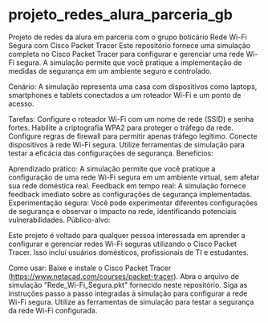 #  projeto_redes_alura_parceria_gb
 
Projeto de redes da alura em parceria com o grupo boticário Rede Wi-Fi Segura com Cisco Packet Tracer Este repositório fornece uma simulação completa no Cisco Packet Tracer para configurar e gerenciar uma rede Wi-Fi segura. A simulação permite que você pratique a implementação de medidas de segurança em um ambiente seguro e controlado.

Cenário:
A simulação representa uma casa com dispositivos como laptops, smartphones e tablets conectados a um roteador Wi-Fi e um ponto de acesso.

Tarefas:
Configure o roteador Wi-Fi com um nome de rede (SSID) e senha fortes. Habilite a criptografia WPA2 para proteger o tráfego da rede. Configure regras de firewall para permitir apenas tráfego legítimo. Conecte dispositivos à rede Wi-Fi segura. Utilize ferramentas de simulação para testar a eficácia das configurações de segurança. Benefícios:

Aprendizado prático: A simulação permite que você pratique a configuração de uma rede Wi-Fi segura em um ambiente virtual, sem afetar sua rede doméstica real. Feedback em tempo real: A simulação fornece feedback imediato sobre as configurações de segurança implementadas. Experimentação segura: Você pode experimentar diferentes configurações de segurança e observar o impacto na rede, identificando potenciais vulnerabilidades. Público-alvo:

Este projeto é voltado para qualquer pessoa interessada em aprender a configurar e gerenciar redes Wi-Fi seguras utilizando o Cisco Packet Tracer. Isso inclui usuários domésticos, profissionais de TI e estudantes.

Como usar:
Baixe e instale o Cisco Packet Tracer (https://www.netacad.com/courses/packet-tracer). Abra o arquivo de simulação "Rede_Wi-Fi_Segura.pkt" fornecido neste repositório. Siga as instruções passo a passo integradas à simulação para configurar a rede Wi-Fi segura. Utilize as ferramentas de simulação para testar a segurança da rede Wi-Fi configurada.
